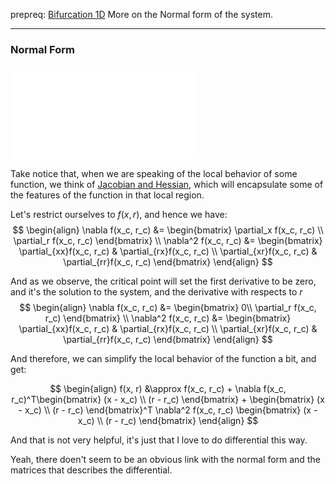 prepreq: [Bifurcation 1D](Bifurcation%201D.md)
More on the Normal form of the system. 

---

### Normal Form
![](Bifurcation%201D.md#Bifurcation%20Normal%20Form)

Take notice that, when we are speaking of the local behavior of some function, we think of [Jacobian and Hessian](../AMATH%20515%20Optimization%20Fundamentals/Smooth%20Calculus/Jacobian%20and%20Hessian.md), which will encapsulate some of the features of the function in that local region. 

Let's restrict ourselves to $f(x, r)$, and hence we have: 
$$
\begin{align}
	\nabla f(x_c, r_c) &= \begin{bmatrix}
		\partial_x f(x_c, r_c) \\ 
		\partial_r f(x_c, r_c)
	\end{bmatrix}
	\\
	\nabla^2 f(x_c, r_c) &= 
	\begin{bmatrix}
		\partial_{xx}f(x_c, r_c) & \partial_{rx}f(x_c, r_c)
		\\
		\partial_{xr}f(x_c, r_c) & \partial_{rr}f(x_c, r_c)
	\end{bmatrix}
\end{align}
$$

And as we observe, the critical point will set the first derivative to be zero, and it's the solution to the system, and the derivative with respects to $r$
$$
\begin{align}
	\nabla f(x_c, r_c) &= \begin{bmatrix}
		0\\ 
		\partial_r f(x_c, r_c)
	\end{bmatrix}
	\\
	\nabla^2 f(x_c, r_c) &= 
	\begin{bmatrix}
		\partial_{xx}f(x_c, r_c) & \partial_{rx}f(x_c, r_c)
		\\
		\partial_{xr}f(x_c, r_c) & \partial_{rr}f(x_c, r_c)
	\end{bmatrix}
\end{align}
$$

And therefore, we can simplify the local behavior of the function a bit, and get: 

$$
\begin{align}
	f(x, r) &\approx f(x_c, r_c) + 
	\nabla f(x_c, r_c)^T\begin{bmatrix}
	(x - x_c) \\ (r - r_c)
	\end{bmatrix}
	+
	\begin{bmatrix}
	(x - x_c) \\ (r - r_c)
	\end{bmatrix}^T
	\nabla^2 f(x_c, r_c) 
	\begin{bmatrix}
	(x - x_c) \\ (r - r_c)
	\end{bmatrix} 
\end{align}
$$

And that is not very helpful, it's just that I love to do differential this way. 

Yeah, there doen't seem to be an obvious link with the normal form and the matrices that describes the differential. 